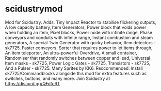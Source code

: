 # scidustrymod
Mod for Scidustry.
Adds:
    Tiny Impact Reactor to stabilise flickering outputs,
    A low capacity battery,
    Item Generators,
    Power block that voids power when holding an item,
    Pixel blocks,
    Power node with infinite range,
    Phase conveyors and conduits with infinite range,
    Instant combustion and steam generators,
    A special Twin Generator with quirky behavior,
    Item detectors - sk7725,
    Faster conveyors,
    Sorter that requires power to let items through,
    An item teleporter,
    An ultra-powerful Overdrive,
    A small container,
    Randomiser that randomly switches between copper and lead,
    Universal Item masks - sk7725,
    Power Logic Gates - sk7725,
    Transistors - sk7725,
    And a Pulser - sk7725.
    Many Sprites by KK6.
Reccommended: Install sk7725/Commandblocks alongside this mod for extra features such as switches, buttons, and many more.
Join Scidustry at https://discord.gg/QFdfc6T
